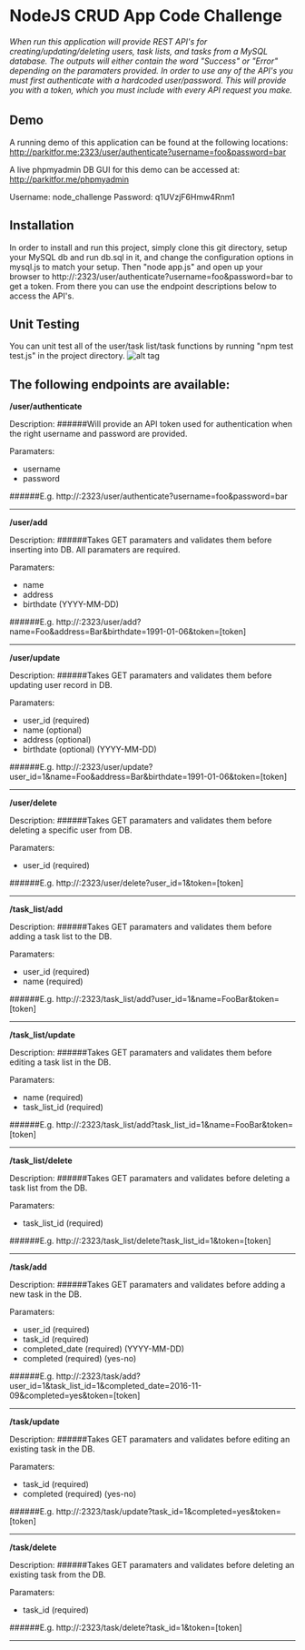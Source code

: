 # NodeJS CRUD App Code Challenge

###### When run this application will provide REST API's for creating/updating/deleting users, task lists, and tasks from a MySQL database. The outputs will either contain the word "Success" or "Error" depending on the paramaters provided. In order to use any of the API's you must first authenticate with a hardcoded user/password. This will provide you with a token, which you must include with every API request you make.

## Demo
A running demo of this application can be found at the following locations:
http://parkitfor.me:2323/user/authenticate?username=foo&password=bar

A live phpmyadmin DB GUI for this demo can be accessed at:
http://parkitfor.me/phpmyadmin

Username: node_challenge
Password: q1UVzjF6Hmw4Rnm1

## Installation
In order to install and run this project, simply clone this git directory, setup your MySQL db and run db.sql in it, and change the configuration options in mysql.js to match your setup. Then "node app.js" and open up your browser to http://<your ip>:2323/user/authenticate?username=foo&password=bar to get a token. From there you can use the endpoint descriptions below to access the API's.

## Unit Testing
You can unit test all of the user/task list/task functions by running "npm test test.js" in the project directory.
 ![alt tag](https://i.imgur.com/5EsX8bi.png)

## The following endpoints are available: 

**/user/authenticate**

Description: 
######Will provide an API token used for authentication when the right username and password are provided.

Paramaters: 
  * username
  * password
  
######E.g. http://<your ip>:2323/user/authenticate?username=foo&password=bar

---

**/user/add**

Description: 
######Takes GET paramaters and validates them before inserting into DB. All paramaters are required.

Paramaters: 
  * name
  * address
  * birthdate (YYYY-MM-DD)
  
######E.g. http://<your ip>:2323/user/add?name=Foo&address=Bar&birthdate=1991-01-06&token=[token]

---


**/user/update**

Description: 
######Takes GET paramaters and validates them before updating user record in DB.

Paramaters: 
  * user_id (required)
  * name (optional)
  * address (optional)
  * birthdate (optional) (YYYY-MM-DD)
  
######E.g. http://<your ip>:2323/user/update?user_id=1&name=Foo&address=Bar&birthdate=1991-01-06&token=[token]

---


**/user/delete**

Description: 
######Takes GET paramaters and validates them before deleting a specific user from DB.

Paramaters: 
  * user_id (required)
  
######E.g. http://<your ip>:2323/user/delete?user_id=1&token=[token]

---



**/task_list/add**

Description: 
######Takes GET paramaters and validates them before adding a task list to the DB.

Paramaters: 
  * user_id (required)
  * name (required)
  
######E.g. http://<your ip>:2323/task_list/add?user_id=1&name=FooBar&token=[token]

---



**/task_list/update**

Description: 
######Takes GET paramaters and validates them before editing a task list in the DB.

Paramaters: 
  * name (required)
  * task_list_id (required)
  
######E.g. http://<your ip>:2323/task_list/add?task_list_id=1&name=FooBar&token=[token]

---



**/task_list/delete**

Description: 
######Takes GET paramaters and validates before deleting a task list from the DB.

Paramaters: 
  * task_list_id (required)
  
######E.g. http://<your ip>:2323/task_list/delete?task_list_id=1&token=[token]

---

  
**/task/add**

Description: 
######Takes GET paramaters and validates before adding a new task in the DB.

Paramaters: 
  * user_id (required)
  * task_id (required)
  * completed_date (required) (YYYY-MM-DD)
  * completed (required) (yes-no)
  
######E.g. http://<your ip>:2323/task/add?user_id=1&task_list_id=1&completed_date=2016-11-09&completed=yes&token=[token]

---


**/task/update**

Description: 
######Takes GET paramaters and validates before editing an existing task in the DB.

Paramaters: 
  * task_id (required)
  * completed (required) (yes-no)
  
######E.g. http://<your ip>:2323/task/update?task_id=1&completed=yes&token=[token]

---


**/task/delete**

Description: 
######Takes GET paramaters and validates before deleting an existing task from the DB.

Paramaters: 
  * task_id (required)
  
######E.g. http://<your ip>:2323/task/delete?task_id=1&token=[token]

---
